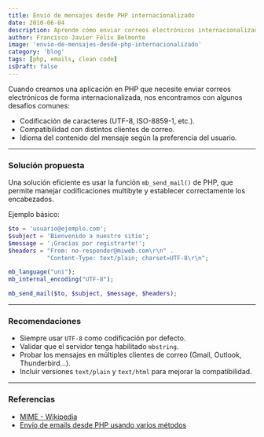 ```yaml
---
title: Envió de mensajes desde PHP internacionalizado
date: 2010-06-04
description: Aprende cómo enviar correos electrónicos internacionalizados en PHP utilizando `mb_send_mail()` y mejores prácticas para garantizar compatibilidad y soporte multilenguaje.
author: Francisco Javier Félix Belmonte
image: 'envio-de-mensajes-desde-php-internacionalizado'
category: 'blog'
tags: [php, emails, clean code]
isDraft: false
---
```


Cuando creamos una aplicación en PHP que necesite enviar correos electrónicos de forma internacionalizada, nos encontramos con algunos desafíos comunes:

- Codificación de caracteres (UTF-8, ISO-8859-1, etc.).
- Compatibilidad con distintos clientes de correo.
- Idioma del contenido del mensaje según la preferencia del usuario.

---

### Solución propuesta

Una solución eficiente es usar la función `mb_send_mail()` de PHP, que permite manejar codificaciones multibyte y establecer correctamente los encabezados.

Ejemplo básico:

```php
$to = 'usuario@ejemplo.com';
$subject = 'Bienvenido a nuestro sitio';
$message = '¡Gracias por registrarte!';
$headers = "From: no-responder@miweb.com\r\n" .
           "Content-Type: text/plain; charset=UTF-8\r\n";

mb_language("uni");
mb_internal_encoding("UTF-8");

mb_send_mail($to, $subject, $message, $headers);
```

---

### Recomendaciones

- Siempre usar `UTF-8` como codificación por defecto.
- Validar que el servidor tenga habilitado `mbstring`.
- Probar los mensajes en múltiples clientes de correo (Gmail, Outlook, Thunderbird...).
- Incluir versiones `text/plain` y `text/html` para mejorar la compatibilidad.

---

### Referencias

- [MIME - Wikipedia](http://es.wikipedia.org/wiki/MIME)
- [Envío de emails desde PHP usando varios métodos](http://www.phpbsd.net/2007/02/04/envio-de-emails-desde-php-usando-varios-metodos-pear-mail_mime-mail-y-error_log/)
